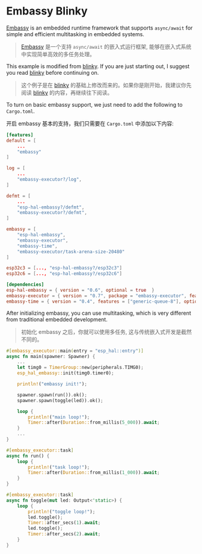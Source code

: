 # Embassy Blinky

[Embassy](https://github.com/embassy-rs/embassy) is an embedded runtime framework that supports `async/await` for simple and efficient multitasking in embedded systems.

> [Embassy](https://github.com/embassy-rs/embassy) 是一个支持 `async/await` 的嵌入式运行框架, 能够在嵌入式系统中实现简单高效的多任务处理。

This example is modified from [blinky](../blinky). If you are just starting out, I suggest you read [blinky](../blinky) before continuing on.

> 这个例子是在 [blinky](../blinky) 的基础上修改而来的。如果你是刚开始，我建议你先阅读 [blinky](../blinky) 的内容，再继续往下阅读。

To turn on basic embassy support, we just need to add the following to `Cargo.toml`.

开启 embassy 基本的支持，我们只需要在 `Cargo.toml` 中添加以下内容:

```toml
[features]
default = [
    ...
    "embassy"
]

log = [
    ...
    "embassy-executor?/log",
]

defmt = [
    ...
    "esp-hal-embassy?/defmt",
    "embassy-executor?/defmt",
]

embassy = [
    "esp-hal-embassy",
    "embassy-executor",
    "embassy-time",
    "embassy-executor/task-arena-size-20480"
]

esp32c3 = [..., "esp-hal-embassy?/esp32c3"]
esp32c6 = [..., "esp-hal-embassy?/esp32c6"]

[dependencies]
esp-hal-embassy = { version = "0.6", optional = true  }
embassy-executor = { version = "0.7", package = "embassy-executor", features = ["arch-riscv32"], optional = true }
embassy-time = { version = "0.4", features = ["generic-queue-8"], optional = true }
```

After initializing embassy, you can use multitasking, which is very different from traditional embedded development.

> 初始化 embassy 之后，你就可以使用多任务, 这与传统嵌入式开发是截然不同的。

```rust
#[embassy_executor::main(entry = "esp_hal::entry")]
async fn main(spawner: Spawner) {
    ...
    let timg0 = TimerGroup::new(peripherals.TIMG0);
    esp_hal_embassy::init(timg0.timer0);

    println!("embassy init!");

    spawner.spawn(run()).ok();
    spawner.spawn(toggle(led)).ok();

    loop {
        println!("main loop!");
        Timer::after(Duration::from_millis(5_000)).await;
    }
    ...
}

#[embassy_executor::task]
async fn run() {
    loop {
        println!("task loop!");
        Timer::after(Duration::from_millis(1_000)).await;
    }
}

#[embassy_executor::task]
async fn toggle(mut led: Output<'static>) {
    loop {
        println!("toggle loop!");
        led.toggle();
        Timer::after_secs(1).await;
        led.toggle();
        Timer::after_secs(2).await;
    }
}
```
